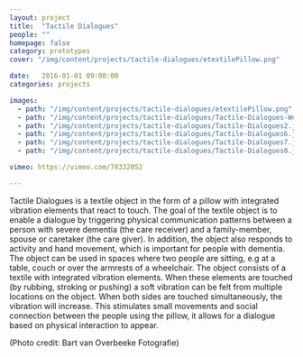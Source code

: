 ```yaml
---
layout: project
title:  "Tactile Dialogues"
people: ""
homepage: false
category: prototypes
cover: "/img/content/projects/tactile-dialogues/etextilePillow.png"

date:   2016-01-01 09:00:00
categories: projects

images:
  - path: "/img/content/projects/tactile-dialogues/etextilePillow.png"
  - path: "/img/content/projects/tactile-dialogues/Tactile-Dialogues-Wetzer-Berends-Featured-Image.jpg"
  - path: "/img/content/projects/tactile-dialogues/Tactile-Dialogues2.jpg"
  - path: "/img/content/projects/tactile-dialogues/Tactile-Dialogues6.jpg"
  - path: "/img/content/projects/tactile-dialogues/Tactile-Dialogues7.jpg"
  - path: "/img/content/projects/tactile-dialogues/Tactile-Dialogues8.jpg"

vimeo: https://vimeo.com/78332052

---
```


Tactile Dialogues is a textile object in the form of a pillow with integrated vibration elements that react to touch. The goal of the textile object is to enable a dialogue by triggering physical communication patterns between a person with severe dementia (the care receiver) and a family-member, spouse or caretaker (the care giver). In addition, the object also responds to activity and hand movement, which is important for people with dementia. The object can be used in spaces where two people are sitting, e.g at a table, couch or over the armrests of a wheelchair. The object consists of a textile with integrated vibration elements. When these elements are touched (by rubbing, stroking or pushing) a soft vibration can be felt from multiple locations on the object. When both sides are touched simultaneously, the vibration will increase. This stimulates small movements and social connection between the people using the pillow, it allows for a dialogue based on physical interaction to appear.

(Photo credit: Bart van Overbeeke Fotografie)
